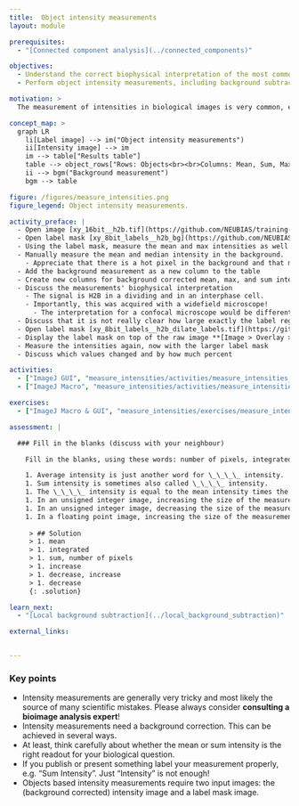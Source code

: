 ```yaml
---
title:  Object intensity measurements
layout: module

prerequisites:
  - "[Connected component analysis](../connected_components)"

objectives:
  - Understand the correct biophysical interpretation of the most common object intensity measurements
  - Perform object intensity measurements, including background subtraction

motivation: >
  The measurement of intensities in biological images is very common, e.g. to quantify expression levels of certain proteins by means of immuno-histochemistry. However, performing correct intensity measurements is very tricky and there are a lot of pitfalls. It is thus of utmost important to understand very well what one is doing. Without in-depth understanding the chance to publish wrong results based on intensity measurements is rather high.

concept_map: >
  graph LR
    li[Label image] --> im("Object intensity measurements")
    ii[Intensity image] --> im
    im --> table["Results table"]
    table --> object_rows["Rows: Objects<br><br>Columns: Mean, Sum, Max, ..., Background"]
    ii --> bgm("Background measurement")
    bgm --> table

figure: /figures/measure_intensities.png
figure_legend: Object intensity measurements.

activity_preface: |
  - Open image [xy_16bit__h2b.tif](https://github.com/NEUBIAS/training-resources/raw/master/image_data/xy_16bit__h2b.tif)
  - Open label mask [xy_8bit_labels__h2b_bg](https://github.com/NEUBIAS/training-resources/raw/master/image_data/xy_8bit_labels__h2b.tif)
  - Using the label mask, measure the mean and max intensities as well as the objects' pixel area.
  - Manually measure the mean and median intensity in the background.
    - Appreciate that there is a hot pixel in the background and that median handles this better than mean.
  - Add the background measurement as a new column to the table
  - Create new columns for background corrected mean, max, and sum intensity.
  - Discuss the measurements' biophysical interpretation
    - The signal is H2B in a dividing and in an interphase cell.
    - Importantly, this was acquired with a widefield microscope!
      - The interpretation for a confocal microscope would be different!
  - Discuss that it is not really clear how large exactly the label regions have to be
  - Open label mask [xy_8bit_labels__h2b_dilate_labels.tif](https://github.com/NEUBIAS/training-resources/raw/master/image_data/xy_8bit_labels__h2b_dilate_labels.tif)
  - Display the label mask on top of the raw image **[Image > Overlay > Add Image...]**
  - Measure the intensities again, now with the larger label mask
  - Discuss which values changed and by how much percent

activities:
  - ["ImageJ GUI", "measure_intensities/activities/measure_intensities_imagejgui.md", "markdown"]
  - ["ImageJ Macro", "measure_intensities/activities/measure_intensities_imagejmacro.ijm", "java"]

exercises: 
  - ["ImageJ Macro & GUI", "measure_intensities/exercises/measure_intensities_imagejguimacro.md"]

assessment: |

  ### Fill in the blanks (discuss with your neighbour)

    Fill in the blanks, using these words: number of pixels, integrated, mean, decrease, increase, increase, sum, decrease

    1. Average intensity is just another word for \_\_\_\_ intensity.
    1. Sum intensity is sometimes also called \_\_\_\_ intensity.
    1. The \_\_\_\_ intensity is equal to the mean intensity times the \_\_\_\_ in the measured region.
    1. In an unsigned integer image, increasing the size of the measurement region can only _____ the sum intensity.
    1. In an unsigned integer image, decreasing the size of the measurement region can \_\_\_\_ or \_\_\_\_ the mean intensity.
    1. In a floating point image, increasing the size of the measurement region could \_\_\_\_ the sum intensity.
    
     > ## Solution
     > 1. mean
     > 1. integrated
     > 1. sum, number of pixels
     > 1. increase
     > 1. decrease, increase
     > 1. decrease
     {: .solution}

learn_next:
  - "[Local background subtraction](../local_background_subtraction)"

external_links:


---
```

### Key points

- Intensity measurements are generally very tricky and most likely the source of many scientific mistakes. Please always consider **consulting a bioimage analysis expert**!
- Intensity measurements need a background correction. This can be achieved in several ways.
- At least, think carefully about whether the mean or sum intensity is the right readout for your biological question.
- If you publish or present something label your measurement properly, e.g. “Sum Intensity”. Just “Intensity” is not enough!
- Objects based intensity measurements require two input images: the (background corrected) intensity image and a label mask image.
